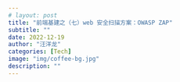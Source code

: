 ```yaml
---
# layout: post
title: "前端基建之（七）web 安全扫描方案：OWASP ZAP"
subtitle: ""
date: 2022-12-19
author: "汪洋龙"
categories: [Tech]
image: "img/coffee-bg.jpg"
description: ""
---
```

